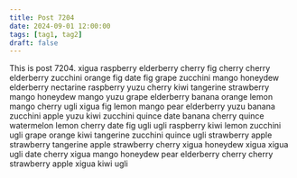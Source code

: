 ```yaml
---
title: Post 7204
date: 2024-09-01 12:00:00
tags: [tag1, tag2]
draft: false
---
```

This is post 7204.
xigua
raspberry
elderberry
cherry
fig
cherry
cherry
elderberry
zucchini
orange
fig
date
fig
grape
zucchini
mango
honeydew
elderberry
nectarine
raspberry
yuzu
cherry
kiwi
tangerine
strawberry
mango
honeydew
mango
yuzu
grape
elderberry
banana
orange
lemon
mango
cherry
ugli
xigua
fig
lemon
mango
pear
elderberry
yuzu
banana
zucchini
apple
yuzu
kiwi
zucchini
quince
date
banana
cherry
quince
watermelon
lemon
cherry
date
fig
ugli
ugli
raspberry
kiwi
lemon
zucchini
ugli
grape
orange
kiwi
tangerine
zucchini
quince
ugli
strawberry
apple
strawberry
tangerine
apple
strawberry
cherry
xigua
honeydew
xigua
xigua
ugli
date
cherry
xigua
mango
honeydew
pear
elderberry
cherry
cherry
strawberry
apple
xigua
kiwi
ugli
